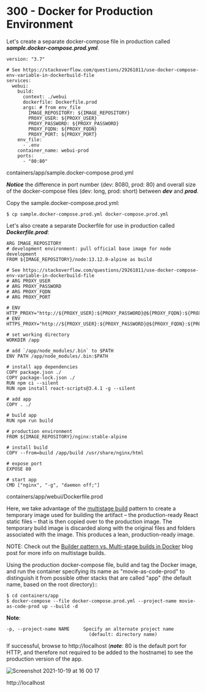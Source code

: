 # 300 - Docker for Production Environment

Let's create a separate docker-compose file in production called ***sample.docker-compose.prod.yml***.

```
version: "3.7"

# See https://stackoverflow.com/questions/29261811/use-docker-compose-env-variable-in-dockerbuild-file
services:
  webui:
    build:
      context: ./webui
      dockerfile: Dockerfile.prod
      args: # from env_file
        IMAGE_REPOSITORY: ${IMAGE_REPOSITORY}
        PROXY_USER: ${PROXY_USER}
        PROXY_PASSWORD: ${PROXY_PASSWORD}
        PROXY_FQDN: ${PROXY_FQDN}
        PROXY_PORT: ${PROXY_PORT}
    env_file:
      - .env      
    container_name: webui-prod  
    ports:
      - "80:80"
```
containers/app/sample.docker-compose.prod.yml

***Notice*** the difference in port number (dev: 8080, prod: 80) and overall size of the docker-compose files (dev: long, prod: short) between ***dev*** and ***prod***.

Copy the sample.docker-compose.prod.yml:

```
$ cp sample.docker-compose.prod.yml docker-compose.prod.yml
```

Let's also create a separate Dockerfile for use in production called ***Dockerfile.prod***:

```
ARG IMAGE_REPOSITORY
# development environment: pull official base image for node development
FROM ${IMAGE_REPOSITORY}/node:13.12.0-alpine as build

# See https://stackoverflow.com/questions/29261811/use-docker-compose-env-variable-in-dockerbuild-file
# ARG PROXY_USER
# ARG PROXY_PASSWORD
# ARG PROXY_FQDN
# ARG PROXY_PORT

# ENV HTTP_PROXY="http://${PROXY_USER}:${PROXY_PASSWORD}@${PROXY_FQDN}:${PROXY_PORT}"
# ENV HTTPS_PROXY="http://${PROXY_USER}:${PROXY_PASSWORD}@${PROXY_FQDN}:${PROXY_PORT}"

# set working directory
WORKDIR /app

# add `/app/node_modules/.bin` to $PATH
ENV PATH /app/node_modules/.bin:$PATH

# install app dependencies
COPY package.json ./
COPY package-lock.json ./
RUN npm ci --silent
RUN npm install react-scripts@3.4.1 -g --silent

# add app
COPY . ./

# build app
RUN npm run build

# production environment
FROM ${IMAGE_REPOSITORY}/nginx:stable-alpine

# install build
COPY --from=build /app/build /usr/share/nginx/html

# expose port
EXPOSE 80

# start app
CMD ["nginx", "-g", "daemon off;"]
```
containers/app/webui/Dockerfile.prod

Here, we take advantage of the [multistage build](https://docs.docker.com/engine/userguide/eng-image/multistage-build/) pattern to create a temporary image used for building the artifact – the production-ready React static files – that is then copied over to the production image. The temporary build image is discarded along with the original files and folders associated with the image. This produces a lean, production-ready image.

NOTE: Check out the [Builder pattern vs. Multi-stage builds in Docker](https://blog.alexellis.io/mutli-stage-docker-builds/) blog post for more info on multistage builds.

Using the production docker-compose file, build and tag the Docker image, and run the container specifying its name as "movie-as-code-prod" to distinguish it from possible other stacks that are called "app" (the default name, based on the root directory)::

```
$ cd containers/app
$ docker-compose --file docker-compose.prod.yml --project-name movie-as-code-prod up --build -d
```

**Note**:   
```
-p, --project-name NAME     Specify an alternate project name
                              (default: directory name)
```

If successful, browse to http://localhost (***note***: 80 is the default port for HTTP, and therefore not required to be added to the hostname) to see the production version of the app.

![Screenshot 2021-10-19 at 16 00 17](https://user-images.githubusercontent.com/1499433/137925862-44eb5dee-8224-4811-89d7-ae9396659bdd.png)

http://localhost
